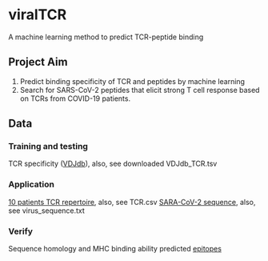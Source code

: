 # viralTCR
A machine learning method to predict TCR-peptide binding

## Project Aim
1. Predict binding specificity of TCR and peptides by machine learning
2. Search for SARS-CoV-2 peptides that elicit strong T cell response based on TCRs from COVID-19 patients. 

## Data
### Training and testing
TCR specificity ([VDJdb](https://vdjdb.cdr3.net/search)), also, see downloaded VDJdb_TCR.tsv
### Application
[10 patients TCR repertoire](https://www.medrxiv.org/content/10.1101/2020.03.15.20033472v1.supplementary-material), also, see TCR.csv
[SARA-CoV-2 sequence](https://www.ncbi.nlm.nih.gov/nuccore/MN908947), also, see virus_sequence.txt
### Verify
Sequence homology and MHC binding ability predicted [epitopes](https://www.cell.com/cell-host-microbe/pdf/S1931-3128(20)30166-9.pdf?_returnURL=https%3A%2F%2Flinkinghub.elsevier.com%2Fretrieve%2Fpii%2FS1931312820301669%3Fshowall%3Dtrue)




